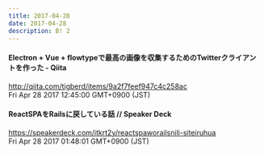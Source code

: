```yaml
---
title: 2017-04-28
date: 2017-04-28
description: B! 2
---
```


#### Electron + Vue + flowtypeで最高の画像を収集するためのTwitterクライアントを作った - Qiita
http://qiita.com/tigberd/items/9a2f7feef947c4c258ac<br>
Fri Apr 28 2017 12:45:00 GMT+0900 (JST)<br>


#### ReactSPAをRailsに戻している話 // Speaker Deck
https://speakerdeck.com/itkrt2y/reactspaworailsnili-siteiruhua<br>
Fri Apr 28 2017 01:48:01 GMT+0900 (JST)<br>


